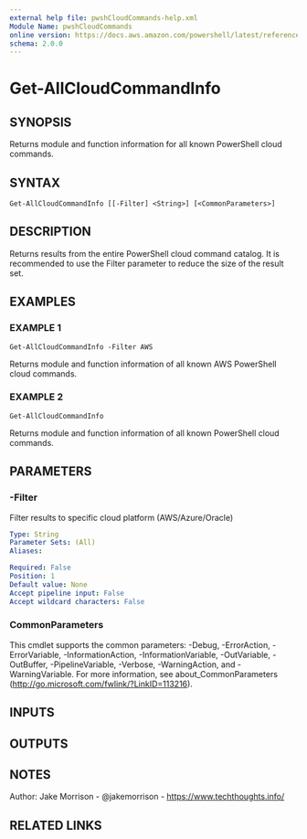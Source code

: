 ```yaml
---
external help file: pwshCloudCommands-help.xml
Module Name: pwshCloudCommands
online version: https://docs.aws.amazon.com/powershell/latest/reference/
schema: 2.0.0
---
```


# Get-AllCloudCommandInfo

## SYNOPSIS
Returns module and function information for all known PowerShell cloud commands.

## SYNTAX

```
Get-AllCloudCommandInfo [[-Filter] <String>] [<CommonParameters>]
```

## DESCRIPTION
Returns results from the entire PowerShell cloud command catalog.
It is recommended to use the Filter parameter to reduce the size of the result set.

## EXAMPLES

### EXAMPLE 1
```
Get-AllCloudCommandInfo -Filter AWS
```

Returns module and function information of all known AWS PowerShell cloud commands.

### EXAMPLE 2
```
Get-AllCloudCommandInfo
```

Returns module and function information of all known PowerShell cloud commands.

## PARAMETERS

### -Filter
Filter results to specific cloud platform (AWS/Azure/Oracle)

```yaml
Type: String
Parameter Sets: (All)
Aliases:

Required: False
Position: 1
Default value: None
Accept pipeline input: False
Accept wildcard characters: False
```

### CommonParameters
This cmdlet supports the common parameters: -Debug, -ErrorAction, -ErrorVariable, -InformationAction, -InformationVariable, -OutVariable, -OutBuffer, -PipelineVariable, -Verbose, -WarningAction, and -WarningVariable.
For more information, see about_CommonParameters (http://go.microsoft.com/fwlink/?LinkID=113216).

## INPUTS

## OUTPUTS

## NOTES
Author: Jake Morrison - @jakemorrison - https://www.techthoughts.info/

## RELATED LINKS
